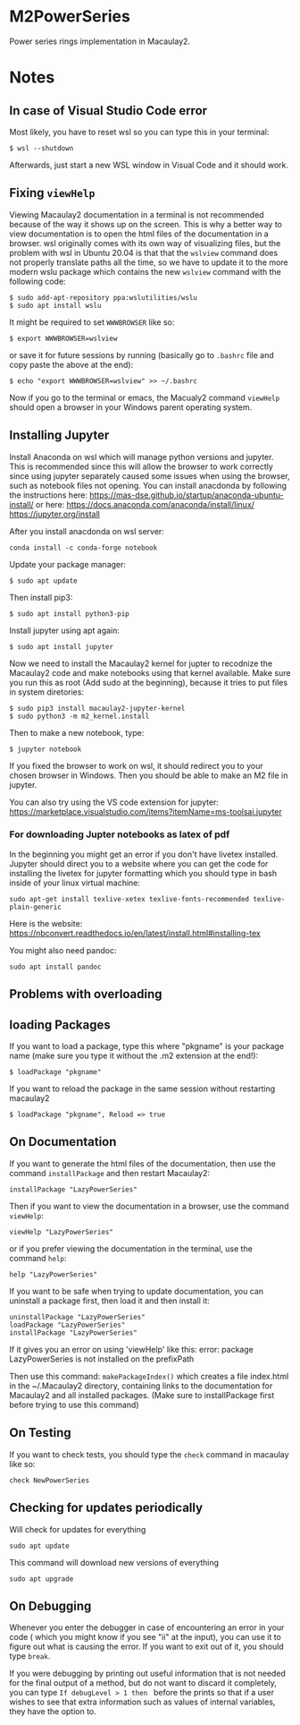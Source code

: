 # M2PowerSeries
Power series rings implementation in Macaulay2.

# Notes

## In case of Visual Studio Code error
Most likely, you have to reset wsl so you can type this in your terminal:
```
$ wsl --shutdown
```
Afterwards, just start a new WSL window in Visual Code and it should work. 

## Fixing `viewHelp`
Viewing Macaulay2 documentation in a terminal is not recommended because of the way it shows up on the screen. This is why a better way to view documentation is to open the html files of the documentation in a browser. wsl originally comes with its own way of visualizing files, but the problem with wsl in Ubuntu 20.04 is that that the `wslview` command does not properly translate paths all the time, so we have to update it to the more modern wslu package which contains the new `wslview` command with the following code:

```
$ sudo add-apt-repository ppa:wslutilities/wslu
$ sudo apt install wslu
```

It might be required to set `WWWBROWSER` like so:
```
$ export WWWBROWSER=wslview
``` 

or save it for future sessions by running (basically go to `.bashrc` file and copy paste the above at the end):

```
$ echo "export WWWBROWSER=wslview" >> ~/.bashrc
```

Now if you go to the terminal or emacs, the Macualy2 command `viewHelp` should open a browser in your Windows parent operating system.

## Installing Jupyter
Install Anaconda on wsl which will manage python versions and jupyter. This is recommended since this will allow the browser to work correctly since using jupyter separately caused some issues when using the browser, such as notebook files not opening. You can install anacdonda by following the instructions here: https://mas-dse.github.io/startup/anaconda-ubuntu-install/
or here:
https://docs.anaconda.com/anaconda/install/linux/
https://jupyter.org/install

After you install anacdonda on wsl server:

```
conda install -c conda-forge notebook
```

Update your package manager:
```
$ sudo apt update
```

Then install pip3:
```
$ sudo apt install python3-pip
```
Install jupyter using apt again:

```
$ sudo apt install jupyter
```

Now we need to install the Macaulay2 kernel for jupter to recodnize the Macaulay2 code and make notebooks using that kernel available. Make sure you run this as root (Add sudo at the beginning), because it tries to put files in system diretories:
```
$ sudo pip3 install macaulay2-jupyter-kernel
$ sudo python3 -m m2_kernel.install
```

Then to make a new notebook, type: 
```
$ jupyter notebook
```
If you fixed the browser to work on wsl, it should redirect you to your chosen browser in Windows. Then you should be able to make an M2 file in jupyter. 

You can also try using the VS code extension for jupyter: 
https://marketplace.visualstudio.com/items?itemName=ms-toolsai.jupyter

### For downloading Jupter notebooks as latex of pdf
In the beginning you might get an error if you don't have livetex installed. Jupyter should direct you to a website where you can get the code for installing the livetex for jupyter formatting which you should type in bash inside of your linux virtual machine:
```
sudo apt-get install texlive-xetex texlive-fonts-recommended texlive-plain-generic
```
Here is the website:
https://nbconvert.readthedocs.io/en/latest/install.html#installing-tex

You might also need pandoc:
```
sudo apt install pandoc
```


## Problems with overloading




## loading Packages
If you want to load a package, type this where "pkgname" is your package name (make sure you type it without the .m2 extension at the end!):

`
$ loadPackage "pkgname"
`

If you want to reload the package in the same session without restarting macaulay2

`
$ loadPackage "pkgname", Reload => true
`

## On Documentation
If you want to generate the html files of the documentation, then use the command `installPackage` and then restart Macaulay2:
```
installPackage "LazyPowerSeries"
```

Then if you want to view the documentation in a browser, use the command `viewHelp`:
```
viewHelp "LazyPowerSeries"
```
or if you prefer viewing the documentation in the terminal, use the command `help`:
```
help "LazyPowerSeries"
```

If you want to be safe when trying to update documentation, you can uninstall a package first, then load it and then install it:
```
uninstallPackage "LazyPowerSeries"
loadPackage "LazyPowerSeries"
installPackage "LazyPowerSeries"
```

If it gives you an error on using 'viewHelp' like this: 
error: package LazyPowerSeries is not installed on the prefixPath

Then use this command:
```makePackageIndex()```
which creates a file index.html in the ~/.Macaulay2 directory, containing links to the documentation for Macaulay2 and all installed packages. (Make sure to installPackage first before trying to use this command)

## On Testing
If you want to check tests, you should type the `check` command in macaulay like so:
```
check NewPowerSeries
```

## Checking for updates periodically
Will check for updates for everything
```
sudo apt update
```

This command will download new versions of everything
```
sudo apt upgrade
```

## On Debugging
Whenever you enter the debugger in case of encountering an error in your code ( which you might know if you see "ii" at the input), you can use it to figure out what is causing the error. If you want to exit out of it, you should type  `break`. 

If you were debugging by printing out useful information that is not needed for the final output of a method, but do not want to discard it completely, you can type `If debugLevel > 1 then ` before the prints so that if a user wishes to see that extra information such as values of internal variables, they have the option to. 